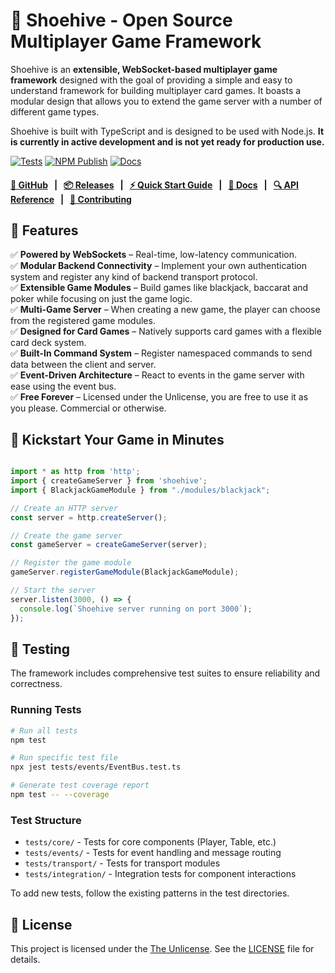 # 🐝 Shoehive - Open Source Multiplayer Game Framework

Shoehive is an **extensible, WebSocket-based multiplayer game framework** designed with the goal of providing a simple and easy to understand framework for building multiplayer card games. It boasts a modular design that allows you to extend the game server with a number of different game types.

Shoehive is built with TypeScript and is designed to be used with Node.js. **It is currently in active development and is not yet ready for production use.**

[![Tests](https://github.com/jtay/shoehive/actions/workflows/test.yml/badge.svg?branch=main)](https://github.com/jtay/shoehive/actions/workflows/test.yml) [![NPM Publish](https://github.com/jtay/shoehive/actions/workflows/publish.yml/badge.svg)](https://github.com/jtay/shoehive/actions/workflows/publish.yml) [![Docs](https://github.com/jtay/shoehive/actions/workflows/docs-deploy.yml/badge.svg?branch=main)](https://github.com/jtay/shoehive/actions/workflows/docs-deploy.yml)
#### [**🐙 GitHub**](https://github.com/jtay/shoehive) &nbsp; | &nbsp; [**📦 Releases**](https://github.com/jtay/shoehive/releases) &nbsp; | &nbsp; [**⚡️ Quick Start Guide**](https://shoehive.jtay.co.uk/quick-start) &nbsp; | &nbsp; [**📖 Docs**](https://shoehive.jtay.co.uk/docs) &nbsp; | &nbsp; [**🔍 API Reference**](https://shoehive.jtay.co.uk/api/reference) &nbsp; | &nbsp; [**🤝 Contributing**](https://github.com/jtay/shoehive/tree/main/CONTRIBUTING.md)

## 🚀 Features

✅ **Powered by WebSockets** – Real-time, low-latency communication.  
✅ **Modular Backend Connectivity** – Implement your own authentication system and register any kind of backend transport protocol.    
✅ **Extensible Game Modules** – Build games like blackjack, baccarat and poker while focusing on just the game logic.  
✅ **Multi-Game Server** – When creating a new game, the player can choose from the registered game modules.    
✅ **Designed for Card Games** – Natively supports card games with a flexible card deck system.  
✅ **Built-In Command System** – Register namespaced commands to send data between the client and server.   
✅ **Event-Driven Architecture** – React to events in the game server with ease using the event bus.    
✅ **Free Forever** – Licensed under the Unlicense, you are free to use it as you please. Commercial or otherwise.  

## 🌟 Kickstart Your Game in Minutes

```typescript

import * as http from 'http';
import { createGameServer } from 'shoehive';
import { BlackjackGameModule } from "./modules/blackjack";

// Create an HTTP server
const server = http.createServer();

// Create the game server
const gameServer = createGameServer(server);

// Register the game module
gameServer.registerGameModule(BlackjackGameModule);

// Start the server
server.listen(3000, () => {
  console.log(`Shoehive server running on port 3000`);
});
```


## 🧪 Testing

The framework includes comprehensive test suites to ensure reliability and correctness.

### Running Tests

```bash
# Run all tests
npm test

# Run specific test file
npx jest tests/events/EventBus.test.ts

# Generate test coverage report
npm test -- --coverage
```

### Test Structure

- `tests/core/` - Tests for core components (Player, Table, etc.)
- `tests/events/` - Tests for event handling and message routing
- `tests/transport/` - Tests for transport modules
- `tests/integration/` - Integration tests for component interactions

To add new tests, follow the existing patterns in the test directories.

## 📄 License

This project is licensed under the [The Unlicense](https://unlicense.org/). See the [LICENSE](LICENSE) file for details.
